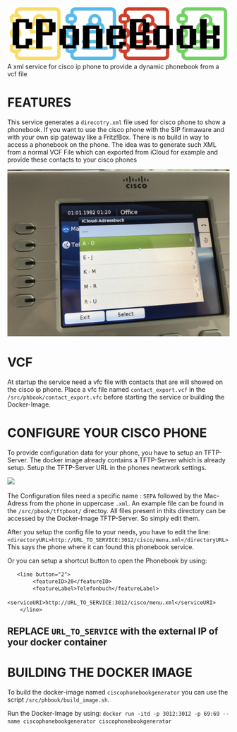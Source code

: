 <img src="/documentation/logo.png" />
 A xml service for cisco ip phone to provide a dynamic phonebook from a vcf file


# FEATURES
This service generates a `direcotry.xml` file used for cisco phone to show a phonebook.
If you want to use the cisco phone with the SIP firmaware and with your own sip gateway like a Fritz!Box.
There is no build in way to access a phonebook on the phone. The idea was to generate such XML from a normal VCF File which can exported from iCloud for example and provide these contacts to your cisco phones

<img src="/documentation/pbook.JPG" width="1024" />


# VCF
At startup the service need a vfc file with contacts that are will showed on the cisco ip phone.
Place a vfc file named `contact_export.vcf` in the `/src/phbook/contact_export.vfc` before starting the service or building the Docker-Image.


# CONFIGURE YOUR CISCO PHONE
To provide configuration data for your phone, you have to setup an TFTP-Server.
The docker image already contains a TFTP-Server which is already setup.
Setup the TFTP-Server URL in the phones newtwork settings.

<img src="/documentation/tftp.JPG" width="1024"/>

The Configuration files need a specific name :
`SEPA` followed by the Mac-Adress from the phone in uppercase `.xml`.
An example file can be found in the `/src/pbook/tftpboot/` directoy.
All files present in thits directory can be accessed by the Docker-Image TFTP-Server.
So simply edit them.


After you setup the config file to your needs, you have to edit the line:
`<directoryURL>http://URL_TO_SERVICE:3012/cisco/menu.xml</directoryURL>`
This says the phone where it can found this phonebook service.

Or you can setup a shortcut button to open the Phonebook by using:

```
   <line button="2"> 
     	<featureID>20</featureID> 
     	<featureLabel>Telefonbuch</featureLabel> 
     	<serviceURI>http://URL_TO_SERVICE:3012/cisco/menu.xml</serviceURI> 
  	</line> 

```

## REPLACE `URL_TO_SERVICE` with the external IP of your docker container
# BUILDING THE DOCKER IMAGE
To build the docker-image named `ciscophonebookgenerator` you can use the script `/src/phbook/build_image.sh`.

Run the Docker-Image by using:
`docker run -itd -p 3012:3012 -p 69:69 --name ciscophonebookgenerator ciscophonebookgenerator`



